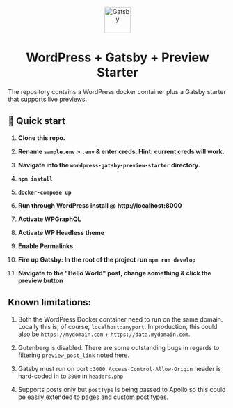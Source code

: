 <p align="center">
  <a href="https://www.gatsbyjs.org">
    <img alt="Gatsby" src="https://www.gatsbyjs.org/monogram.svg" width="60" />
  </a>
</p>
<h1 align="center">
 WordPress + Gatsby + Preview Starter
</h1>

The repository contains a WordPress docker container plus a Gatsby starter that supports live previews.

## 🚀 Quick start

1. **Clone this repo.**

2. **Rename `sample.env` > `.env` & enter creds. Hint: current creds will work.**

3. **Navigate into the `wordpress-gatsby-preview-starter` directory.**

4. **`npm install`**

5. **`docker-compose up`**

6. **Run through WordPress install @ http://localhost:8000**

7. **Activate WPGraphQL**

8. **Activate WP Headless theme**

9. **Enable Permalinks**

10. **Fire up Gatsby: In the root of the project run `npm run develop`**

11. **Navigate to the "Hello World" post, change something & click the preview button**


## Known limitations:

1. Both the WordPress Docker container need to run on the same domain. Locally this is, of course, `localhost:anyport`. In production, this could also be `https://mydomain.com` + `https://data.mydomain.com`.

2. Gutenberg is disabled. There are some outstanding bugs in regards to filtering `preview_post_link` noted [here](https://github.com/WordPress/gutenberg/issues/13998).

3. Gatsby must run on port `:3000`. `Access-Control-Allow-Origin` header is hard-coded in to `3000` in `headers.php`

4. Supports posts only but `postType` is being passed to Apollo so this could be easily extended to pages and custom post types.